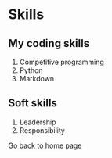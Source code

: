 # Skills

## My coding skills
1. Competitive programming
1. Python
1. Markdown

## Soft skills
1. Leadership
1. Responsibility

[Go back to home page](./README.md)
